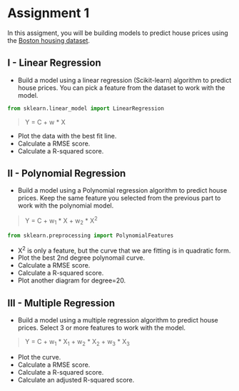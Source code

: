 # Assignment 1

In this assigment, you will be building models to predict house prices using the [Boston housing dataset](https://www.kaggle.com/vikrishnan/boston-house-prices).

## I - Linear Regression

* Build a model using a linear regression (Scikit-learn) algorithm to predict house prices. You can pick a feature from the dataset to work with the model.

```python
from sklearn.linear_model import LinearRegression
```

> Y = C + w * X

* Plot the data with the best fit line.
* Calculate a RMSE score.
* Calculate a R-squared score.


## II - Polynomial Regression

* Build a model using a Polynomial regression algorithm to predict house prices. Keep the same feature you selected from the previous part to work with the polynomial model. 

> Y = C + w<sub>1</sub> * X + w<sub>2</sub> * X<sup>2</sup> 

```python
from sklearn.preprocessing import PolynomialFeatures
```

* X<sup>2</sup> is only a feature, but the curve that we are fitting is in quadratic form.
* Plot the best 2nd degree polynomail curve.
* Calculate a RMSE score.
* Calculate a R-squared score.
* Plot another diagram for degree=20.


## III - Multiple Regression

* Build a model using a multiple regression algorithm to predict house prices. Select 3 or more features to work with the model. 

> Y = C + w<sub>1</sub> * X<sub>1</sub> + w<sub>2</sub> * X<sub>2</sub> + w<sub>3</sub> * X<sub>3</sub>

* Plot the curve.
* Calculate a RMSE score.
* Calculate a R-squared score.
* Calculate an adjusted R-squared score.
